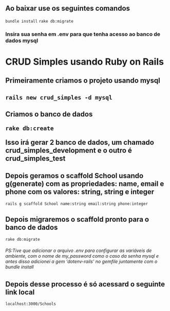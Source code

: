 <h2>Ao baixar use os seguintes comandos</h2>
<code>bundle install</code>
<code>rake db:migrate</code>
 


<h3>Insira sua senha em .env para que tenha acesso ao banco de dados mysql</h3>

<h1>CRUD Simples usando Ruby on Rails</h1>

<h2>Primeiramente criamos o projeto usando mysql<h2>

<code>rails new crud_simples -d mysql</code>


<h2>Criamos o banco de dados

<code>rake db:create</code>
<p>Isso irá gerar 2 banco de dados, um chamado crud_simples_development e o outro é crud_simples_test</p>

<h2>Depois geramos o scaffold School usando g(generate) com as propriedades: name, email e phone com os valores: string, string e integer </h2>
<code>rails g scaffold School name:string email:string phone:integer</code><br>

<h2>Depois migraremos o scaffold pronto para o banco de dados</h2>

<code>rake db:migrate</code>
  <h6>PS:Tive que adicionar o arquivo .env para configurar as variáveis de ambiente, com o nome de my_password como o caso da senha mysql e antes disso adicionei a gem 'dotenv-rails' no gemfile juntamente com o bundle install</h6>
  
 <h2>Depois desse processo é só acessard o seguinte link local </h2>
 <code>localhost:3000/Schools</code>
 
 
